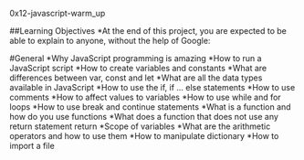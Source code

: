 0x12-javascript-warm_up

##Learning Objectives
*At the end of this project, you are expected to be able to explain to anyone, without the help of Google:

#General
*Why JavaScript programming is amazing
*How to run a JavaScript script
*How to create variables and constants
*What are differences between var, const and let
*What are all the data types available in JavaScript
*How to use the if, if ... else statements
*How to use comments
*How to affect values to variables
*How to use while and for loops
*How to use break and continue statements
*What is a function and how do you use functions
*What does a function that does not use any return statement return
*Scope of variables
*What are the arithmetic operators and how to use them
*How to manipulate dictionary
*How to import a file
